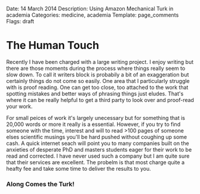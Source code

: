 Date: 14 March 2014
Description: Using Amazon Mechanical Turk in academia
Categories: medicine, academia
Template: page_comments
Flags: draft

# The Human Touch

Recently I have been charged with a large writing project. I enjoy writing but there are those moments during the process where things really seem to slow down. To call it writers block is probabily a bit of an exaggeration but certainly things do not come so easily. One area that I particularly struggle with is proof reading. One can get too close, too attached to the work that spotting mistakes and better ways of phrasing things just eludes. That's where it can be really helpful to get a third party to look over and proof-read your work.

For small peices of work it's largely unecessary but for something that is 20,000 words or more it really is a essential. However, if you try to find someone with the time, interest and will to read >100 pages of someone elses scientific musings you'll be hard pushed without coughing up some cash. A quick internet seach will point you to many companies built on the anxieties of desperate PhD and masters students eager for their work to be read and corrected. I have never used such a company but I am quite sure that their services are excellent. The probelm is that most charge quite a heafty fee and take some time to deliver the results to you.

### Along Comes the Turk!


